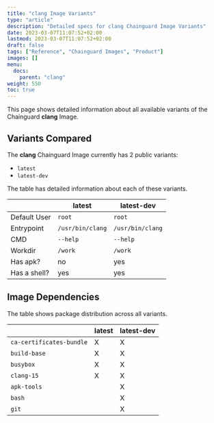 ```yaml
---
title: "clang Image Variants"
type: "article"
description: "Detailed specs for clang Chainguard Image Variants"
date: 2023-03-07T11:07:52+02:00
lastmod: 2023-03-07T11:07:52+02:00
draft: false
tags: ["Reference", "Chainguard Images", "Product"]
images: []
menu:
  docs:
    parent: "clang"
weight: 550
toc: true
---
```


This page shows detailed information about all available variants of the Chainguard **clang** Image.

## Variants Compared
The **clang** Chainguard Image currently has 2 public variants: 

- `latest`
- `latest-dev`

The table has detailed information about each of these variants.

|              | latest           | latest-dev       |
|--------------|------------------|------------------|
| Default User | `root`           | `root`           |
| Entrypoint   | `/usr/bin/clang` | `/usr/bin/clang` |
| CMD          | `--help`         | `--help`         |
| Workdir      | `/work`          | `/work`          |
| Has apk?     | no               | yes              |
| Has a shell? | yes              | yes              |

## Image Dependencies
The table shows package distribution across all variants.

|                          | latest | latest-dev |
|--------------------------|--------|------------|
| `ca-certificates-bundle` | X      | X          |
| `build-base`             | X      | X          |
| `busybox`                | X      | X          |
| `clang-15`               | X      | X          |
| `apk-tools`              |        | X          |
| `bash`                   |        | X          |
| `git`                    |        | X          |

